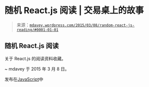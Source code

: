 <!--yml

分类：未分类

日期：2024-05-18 05:42:54

-->

# 随机 React.js 阅读 | 交易桌上的故事

> 来源：[`mdavey.wordpress.com/2015/03/08/random-react-js-reading/#0001-01-01`](https://mdavey.wordpress.com/2015/03/08/random-react-js-reading/#0001-01-01)

## 随机 React.js 阅读

关于 React.js 的阅读资料收藏。

~ mdavey 于 2015 年 3 月 8 日。

发布在[JavaScript](https://mdavey.wordpress.com/category/languages/javascript/)中
